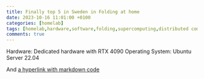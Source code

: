 ```yaml
---
title: Finally top 5 in Sweden in Folding at home
date: 2023-10-16 11:01:00 +0100
categories: [homelab]
tags: [homelab,hardware,software,folding,supercomputing,distributed computing]     # TAG names should always be lowercase
comments: true
---
```


Hardware: Dedicated hardware with RTX 4090
Operating System: Ubuntu Server 22.04

And [a hyperlink with markdown code](https://github.com/ms-studio/jekyll-hyperlink-test/)